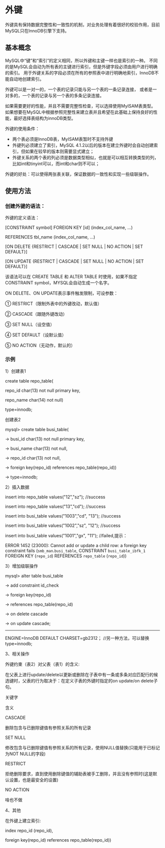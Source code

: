 # 外键

外键具有保持数据完整性和一致性的机制，对业务处理有着很好的校验作用，目前MySQL只在InnoDB引擎下支持。

## 基本概念

MySQL中“键”和“索引”的定义相同，所以外键和主键一样也是索引的一种。
不同的是MySQL会自动为所有表的主键进行索引，但是外键字段必须由用户进行明确的索引。
用于外键关系的字段必须在所有的参照表中进行明确地索引，InnoDB不能自动地创建索引。

外键可以是一对一的，一个表的记录只能与另一个表的一条记录连接，
或者是一对多的，一个表的记录与另一个表的多条记录连接。

如果需要更好的性能，并且不需要完整性检查，可以选择使用MyISAM表类型。
如果想要在MySQL中根据参照完整性来建立表并且希望在此基础上保持良好的性能，最好选择表结构为innoDB类型。

外键的使用条件：

* 两个表必须是InnoDB表，MyISAM表暂时不支持外键
* 外键列必须建立了索引，MySQL 4.1.2以后的版本在建立外键时会自动创建索引，但如果在较早的版本则需要显式建立；
* 外键关系的两个表的列必须是数据类型相似，也就是可以相互转换类型的列，比如int和tinyint可以，而int和char则不可以；

外键的好处：可以使得两张表关联，保证数据的一致性和实现一些级联操作。

## 使用方法

### 创建外键的语法：

外键的定义语法：

[CONSTRAINT symbol] FOREIGN KEY [id] (index_col_name, ...)

REFERENCES tbl_name (index_col_name, ...)

[ON DELETE {RESTRICT | CASCADE | SET NULL | NO ACTION | SET DEFAULT}]

[ON UPDATE {RESTRICT | CASCADE | SET NULL | NO ACTION | SET DEFAULT}]

该语法可以在 CREATE TABLE 和 ALTER TABLE 时使用，如果不指定CONSTRAINT symbol，MYSQL会自动生成一个名字。

ON DELETE、ON UPDATE表示事件触发限制，可设参数：

① RESTRICT（限制外表中的外键改动，默认值）

② CASCADE（跟随外键改动）

③ SET NULL（设空值）

④ SET DEFAULT（设默认值）

⑤ NO ACTION（无动作，默认的）

### 示例

1）创建表1

create table repo_table(

repo_id char(13) not null primary key,

repo_name char(14) not null)

type=innodb;

创建表2

mysql> create table busi_table(

-> busi_id char(13) not null primary key,

-> busi_name char(13) not null,

-> repo_id char(13) not null,

-> foreign key(repo_id) references repo_table(repo_id))

-> type=innodb;

2）插入数据

insert into repo_table values("12","sz"); //success

insert into repo_table values("13","cd"); //success

insert into busi_table values("1003","cd", "13"); //success

insert into busi_table values("1002","sz", "12"); //success

insert into busi_table values("1001","gx", "11"); //failed,提示：

ERROR 1452 (23000): Cannot add or update a child row: a foreign key constraint fails (`smb_man`.`busi_table`, CONSTRAINT `busi_table_ibfk_1` FOREIGN KEY (`repo_id`) REFERENCES `repo_table` (`repo_id`))

3）增加级联操作

mysql> alter table busi_table

-> add constraint id_check

-> foreign key(repo_id)

-> references repo_table(repo_id)

-> on delete cascade

-> on update cascade;

-----

ENGINE=InnoDB DEFAULT CHARSET=gb2312； //另一种方法，可以替换type=innodb;

3、相关操作

外键约束（表2）对父表（表1）的含义:

在父表上进行update/delete以更新或删除在子表中有一条或多条对应匹配行的候选键时，父表的行为取决于：在定义子表的外键时指定的on update/on delete子句。

关键字

含义

CASCADE

删除包含与已删除键值有参照关系的所有记录

SET NULL

修改包含与已删除键值有参照关系的所有记录，使用NULL值替换(只能用于已标记为NOT NULL的字段)

RESTRICT

拒绝删除要求，直到使用删除键值的辅助表被手工删除，并且没有参照时(这是默认设置，也是最安全的设置)

NO ACTION

啥也不做

4、其他

在外键上建立索引:

index repo_id (repo_id),

foreign key(repo_id) references repo_table(repo_id))
